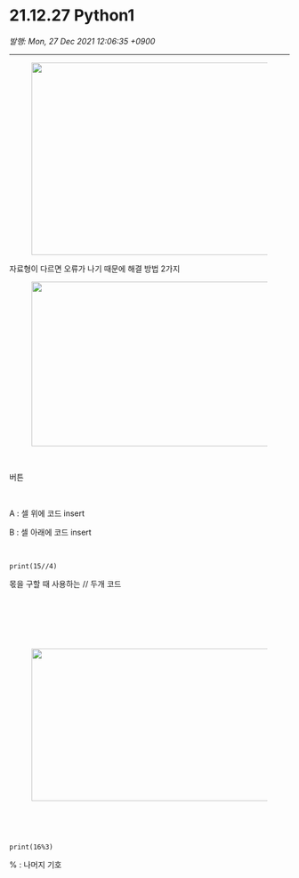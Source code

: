 # 21.12.27 Python1

*발행: Mon, 27 Dec 2021 12:06:35 +0900*

---

<p><figure class="imageblock alignCenter"><span><img height="346" src="https://blog.kakaocdn.net/dn/uXoTV/btroTmM7IJ7/wLC6RJuxTo5sP3fHjgkqsK/img.png" width="2244" /></span></figure>
</p>
<p>자료형이 다르면 오류가 나기 때문에 해결 방법 2가지</p>
<p><figure class="imageblock alignCenter"><span><img height="296" src="https://blog.kakaocdn.net/dn/XpYoD/btroVjJaV3F/t4vg4edke9977smNHtDnt1/img.png" width="2232" /></span></figure>
</p>
<p>&nbsp;</p>
<p>버튼</p>
<p>&nbsp;</p>
<p>A : 셀 위에 코드 insert</p>
<p>B : 셀 아래에 코드 insert</p>
<p>&nbsp;</p>
<pre class="python" id="code_1640569805621"><code>print(15//4)</code></pre>
<p>몫을 구할 때 사용하는 // 두개 코드</p>
<p>&nbsp;</p>
<p>&nbsp;</p>
<p>&nbsp;</p>
<p><figure class="imageblock alignCenter"><span><img height="274" src="https://blog.kakaocdn.net/dn/VPBvC/btroTlna7yQ/EqMXQnEXsNzXFZOVWAYX61/img.png" width="1058" /></span></figure>
</p>
<p>&nbsp;</p>
<p>&nbsp;</p>
<pre class="python" id="code_1640570707377"><code>print(16%3)</code></pre>
<p>% : 나머지 기호&nbsp;</p>
<p>&nbsp;</p>
<p>&nbsp;</p>
<p>&nbsp;</p>
<p>&nbsp;</p>